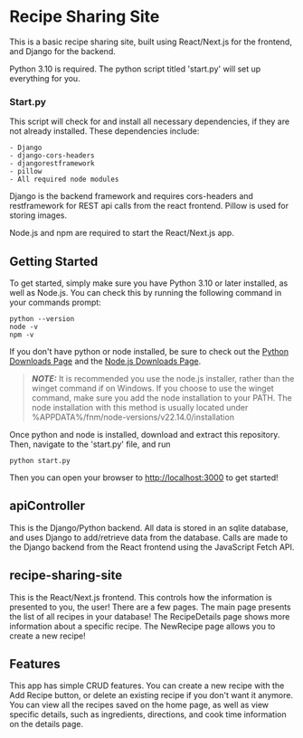 # Recipe Sharing Site

This is a basic recipe sharing site, built using React/Next.js for the frontend, and Django for the backend.

Python 3.10 is required. The python script titled 'start.py' will set up everything for you.

### Start.py

This script will check for and install all necessary dependencies, if they are not already installed.
These dependencies include:

    - Django
    - django-cors-headers
    - djangorestframework
    - pillow
    - All required node modules

Django is the backend framework and requires cors-headers and restframework for REST api calls from the react frontend. Pillow is used for storing images.

Node.js and npm are required to start the React/Next.js app.

## Getting Started

To get started, simply make sure you have Python 3.10 or later installed, as well as Node.js. You can check this by running the following command in your commands prompt:

    python --version
    node -v
    npm -v

If you don't have python or node installed, be sure to check out the [Python Downloads Page](https://www.python.org/downloads/) and the [Node.js Downloads Page](https://nodejs.org/en/download).

> **_NOTE:_** It is recommended you use the node.js installer, rather than the winget command if on Windows. If you choose to use the winget command, make sure you add the node installation to your PATH. The node installation with this method is usually located under %APPDATA%/fnm/node-versions/v22.14.0/installation

Once python and node is installed, download and extract this repository. Then, navigate to the 'start.py' file, and run

    python start.py

Then you can open your browser to [http://localhost:3000](http://localhost:3000) to get started!

## apiController

This is the Django/Python backend. All data is stored in an sqlite database, and uses Django to add/retrieve data from the database. Calls are made to the Django backend from the React frontend using the JavaScript Fetch API.

## recipe-sharing-site

This is the React/Next.js frontend. This controls how the information is presented to you, the user! There are a few pages. The main page presents the list of all recipes in your database! The RecipeDetails page shows more information about a specific recipe. The NewRecipe page allows you to create a new recipe!

## Features

This app has simple CRUD features. You can create a new recipe with the Add Recipe button, or delete an existing recipe if you don't want it anymore. You can view all the recipes saved on the home page, as well as view specific details, such as ingredients, directions, and cook time information on the details page.
